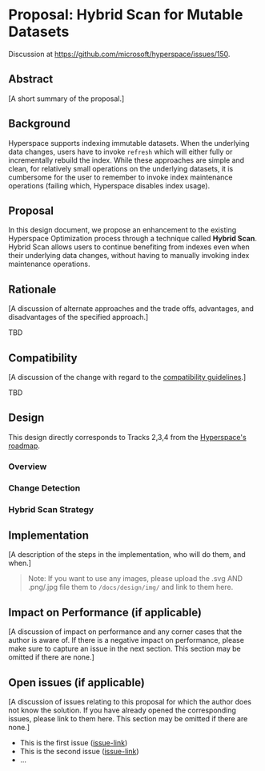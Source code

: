 # Proposal: Hybrid Scan for Mutable Datasets

Discussion at https://github.com/microsoft/hyperspace/issues/150.

## Abstract

[A short summary of the proposal.]

## Background

Hyperspace supports indexing immutable datasets. When the underlying data 
changes, users have to invoke `refresh` which will either fully or 
incrementally rebuild the index. While these approaches are simple and clean, 
for relatively small operations on the underlying datasets, it is cumbersome
for the user to remember to invoke index maintenance operations (failing which,
Hyperspace disables index usage).

## Proposal

In this design document, we propose an enhancement to the existing Hyperspace
Optimization process through a technique called **Hybrid Scan**. Hybrid Scan
allows users to continue benefiting from indexes even when their underlying
data changes, without having to manually invoking index maintenance operations.

## Rationale

[A discussion of alternate approaches and the trade offs, advantages, and disadvantages of the specified approach.]

TBD

## Compatibility

[A discussion of the change with regard to the
[compatibility guidelines](../../COMPATIBILITY.md).]

TBD

## Design

This design directly corresponds to Tracks 2,3,4 from the [Hyperspace's roadmap](../ROADMAP.md).

### Overview

### Change Detection

### Hybrid Scan Strategy

## Implementation

[A description of the steps in the implementation, who will do them, and when.]

> Note: If you want to use any images, please upload the .svg AND .png/.jpg file them to `/docs/design/img/` and link to them here.

## Impact on Performance (if applicable)

[A discussion of impact on performance and any corner cases that the author is aware of. If there is a negative impact on performance, please make sure 
to capture an issue in the next section. This section may be omitted if there are none.]

## Open issues (if applicable)

[A discussion of issues relating to this proposal for which the author does not
know the solution. If you have already opened the corresponding issues, please link
to them here. This section may be omitted if there are none.]

  - This is the first issue ([issue-link]())
  - This is the second issue ([issue-link]())
  - ...
